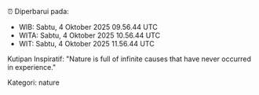 ⏰ Diperbarui pada:
- WIB: Sabtu, 4 Oktober 2025 09.56.44 UTC
- WITA: Sabtu, 4 Oktober 2025 10.56.44 UTC
- WIT: Sabtu, 4 Oktober 2025 11.56.44 UTC

Kutipan Inspiratif:
"Nature is full of infinite causes that have never occurred in experience."


Kategori: nature

